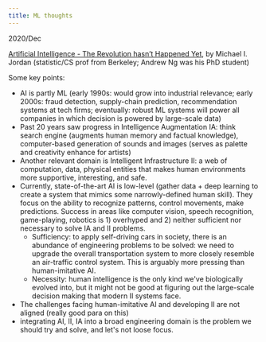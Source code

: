 ```yaml
---
title: ML thoughts
---
```


2020/Dec

[Artificial Intelligence - The Revolution hasn’t Happened Yet](https://hdsr.mitpress.mit.edu/pub/wot7mkc1/release/9), by Michael I. Jordan (statistic/CS prof from Berkeley; Andrew Ng was his PhD student)

Some key points:
- AI is partly ML (early 1990s: would grow into industrial relevance; early 2000s: fraud detection, supply-chain prediction, recommendation systems at tech firms; eventually: robust ML systems will power all companies in which decision is powered by large-scale data)
- Past 20 years saw progress in Intelligence Augmentation IA: think search engine (augments human memory and factual knowledge), computer-based generation of sounds and images (serves as palette and creativity enhance for artists)
- Another relevant domain is Intelligent Infrastructure II: a web of computation, data, physical entities that makes human environments more supportive, interesting, and safe.
- Currently, state-of-the-art AI is low-level (gather data + deep learning to create a system that mimics some narrowly-defined human skill). They focus on the ability to recognize patterns, control movements, make predictions. Success in areas like computer vision, speech recognition, game-playing, robotics is 1) overhyped and 2) neither sufficient nor necessary to solve IA and II problems.
    - Sufficiency: to apply self-driving cars in society, there is an abundance of engineering problems to be solved: we need to upgrade the overall transportation system to more closely resemble an air-traffic control system. This is arguably more pressing than human-imitative AI. 
    - Necessity: human intelligence is the only kind we've biologically evolved into, but it might not be good at figuring out the large-scale decision making that modern II systems face. 
- The challenges facing human-imitative AI and developing II are not aligned (really good para on this)
- integrating AI, II, IA into a broad engineering domain is the problem we should try and solve, and let's not loose focus.
